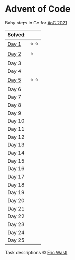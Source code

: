 # Advent of Code

Baby steps in Go for [AoC 2021](https://adventofcode.com/2021/)

| Solved:        |               |
|:-------------- |:------------- |
| [Day 1](day01) | :star: :star: |
| [Day 2](day02) | :star:        |
| Day 3          |               |
| Day 4          |               |
| [Day 5](day05) | :star: :star: |
| Day 6          |               |
| Day 7          |               |
| Day 8          |               |
| Day 9          |               |
| Day 10         |               |
| Day 11         |               |
| Day 12         |               |
| Day 13         |               |
| Day 14         |               |
| Day 15         |               |
| Day 16         |               |
| Day 17         |               |
| Day 18         |               |
| Day 19         |               |
| Day 20         |               |
| Day 21         |               |
| Day 22         |               |
| Day 23         |               |
| Day 24         |               |
| Day 25         |               |

Task descriptions © [Eric Wastl](https://github.com/topaz)
